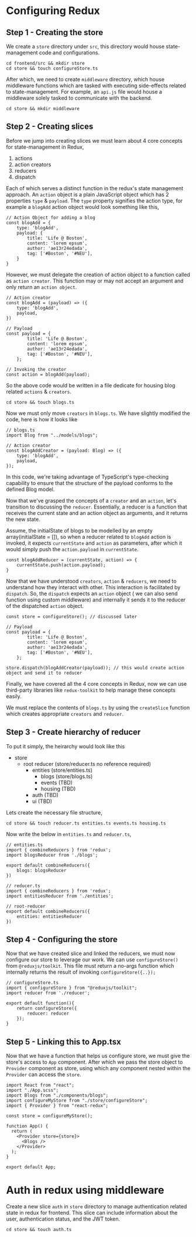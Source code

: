 # Configuring Redux

## Step 1 - Creating the store

We create a `store` directory under `src`, this directory would house state-management code and configurations.

```
cd frontend/src && mkdir store
cd store && touch configureStore.ts
```

After which, we need to create `middleware` directory, which house middleware functions which are tasked with executing side-effects related to state-management. For example, an `api.js` file would house a middleware solely tasked to communicate with the backend.

```
cd store && mkdir middleware
```

## Step 2 - Creating slices

Before we jump into creating slices we must learn about 4 core concepts for state-management in Redux,

1. actions
2. action creators
3. reducers
4. dispatch

Each of which serves a distinct function in the redux's state management approach. An `action` object is a plain JavaScript object which has 2 properties `type` & `payload`. The `type` property signifies the action type, for example a `blogAdd` action object would look something like this,

```
// Action Object for adding a blog
const blogAdd = {
    type: 'blogAdd',
    payload: {
        title: 'Life @ Boston',
        content: 'lorem epsum',
        author: 'ae13r24edada',
        tag: ['#Boston', '#NEU'],
    }
}
```

However, we must delegate the creation of action object to a function called as `action creator`. This function may or may not accept an argument and only return an `action object`.

```
// Action creator
const blogAdd = (payload) => ({
    type: 'blogAdd',
    payload,
})

// Payload
const payload = {
        title: 'Life @ Boston',
        content: 'lorem epsum',
        author: 'ae13r24edada',
        tag: ['#Boston', '#NEU'],
    };

// Invoking the creator
const action = blogAdd(payload);
```

So the above code would be written in a file dedicate for housing blog related `actions` & `creators`.

```
cd store && touch blogs.ts
```

Now we must only move `creators` in `blogs.ts`. We have slightly modified the code, here is how it looks like

```
// blogs.ts
import Blog from "../models/blogs";

// Action creator
const blogAddCreator = (payload: Blog) => ({
    type: 'blogAdd',
    payload,
});
```

In this code, we're taking advantage of TypeScript's type-checking capability to ensure that the structure of the payload conforms to the defined Blog model.

Now that we've grasped the concepts of a `creator` and an `action`, let's transition to discussing the `reducer`. Essentially, a reducer is a function that receives the current state and an action object as arguments, and it returns the new state.

Assume, the initialState of blogs to be modelled by an empty array(initialState = []), so when a reducer related to `blogAdd` action is invoked, it expects `currentState` and `action` as parameters, after which it would simply push the `action.payload` in `currentState`.

```
const blogAddReducer = (currentState, action) => {
    currentState.push(action.payload);
}
```

Now that we have understood `creators`, `action` & `reducers`, we need to understand how they interact with other. This interaction is facilitated by `dispatch`. So, the `dispatch` expects an `action` object ( we can also send function using custom middleware) and internally it sends it to the reducer of the dispatched `action` object.

```
const store = configureStore(); // discussed later

// Payload
const payload = {
        title: 'Life @ Boston',
        content: 'lorem epsum',
        author: 'ae13r24edada',
        tag: ['#Boston', '#NEU'],
    };

store.dispatch(blogAddCreator(payload)); // this would create action object and send it to reducer
```

Finally, we have covered all the 4 core concepts in Redux, now we can use third-party libraries like `redux-toolkit` to help manage these concepts easily.

We must replace the contents of `blogs.ts` by using the `createSlice` function which creates appropriate `creators` and `reducer`.

## Step 3 - Create hierarchy of reducer

To put it simply, the heirarchy would look like this

 - store
    - root reducer (store/reducer.ts no reference required)
        - entities (store/entities.ts)
            - blogs (store/blogs.ts)
            - events (TBD)
            - housing (TBD)
        - auth (TBD)
        - ui (TBD)

Lets create the necessary file structure,

```
cd store && touch reducer.ts entities.ts events.ts housing.ts
```

Now write the below in `entities.ts` and `reducer.ts`,

```
// entities.ts
import { combineReducers } from 'redux';
import blogsReducer from './blogs';

export default combineReducers({
    blogs: blogsReducer
})
```

```
// reducer.ts
import { combineReducers } from 'redux';
import entitiesReducer from './entities';

// root-reducer
export default combineReducers({
    entities: entitiesReducer
})
```

## Step 4 - Configuring the store

Now that we have created slice and linked the reducers, we must now configure our store to leverage our work. We can use `configureStore()` from `@reduxjs/toolkit`. This file must return a no-args function which internally returns the result of invoking `configureStore({..});`

```
// configureStore.ts
import { configureStore } from "@reduxjs/toolkit";
import reducer from './reducer';

export default function(){
    return configureStore({
        reducer: reducer
    });
}
```

## Step 5 - Linking this to App.tsx

Now that we have a function that helps us configure store, we must give the store's access to `App` component. After which we pass the store object to `Provider` component as store, using which any component nested within the `Provider` can access the `store`.

```
import React from "react";
import "./App.scss";
import Blogs from "./components/blogs";
import configureMyStore from "./store/configureStore";
import { Provider } from "react-redux";

const store = configureMyStore();

function App() {
  return (
    <Provider store={store}>
      <Blogs />
    </Provider>
  );
}

export default App;
```


# Auth in redux using middleware

Create a new slice `auth` in `store` directory to manage authentication related state in redux for frontend. This slice can include information about the user, authentication status, and the JWT token.

```
cd store && touch auth.ts
```